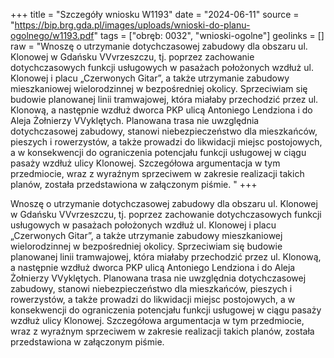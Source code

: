 +++
title = "Szczegóły wniosku W1193"
date = "2024-06-11"
source = "https://bip.brg.gda.pl/images/uploads/wnioski-do-planu-ogolnego/w1193.pdf"
tags = ["obręb: 0032", "wnioski-ogolne"]
geolinks = []
raw = "Wnoszę o utrzymanie dotychczasowej zabudowy dla obszaru ul. Klonowej w Gdańsku  VVvrzeszczu, tj. poprzez zachowanie dotychczasowych funkcji usługowych w pasażach położonych wzdłuż ul. Klonowej i placu „Czerwonych Gitar”, a także utrzymanie zabudowy mieszkaniowej wielorodzinnej w bezpośredniej okolicy. Sprzeciwiam się budowie planowanej linii tramwajowej, która miałaby przechodzić przez ul. Klonową, a następnie wzdłuż dworca PKP ulicą Antoniego Lendziona i do Aleja Żołnierzy VVyklętych. Planowana trasa nie uwzględnia dotychczasowej zabudowy, stanowi niebezpieczeństwo dla mieszkańców, pieszych i rowerzystów, a także prowadzi do likwidacji miejsc postojowych, a w konsekwencji do ograniczenia potencjału funkcji usługowej w ciągu pasaży wzdłuż ulicy Klonowej. Szczegółowa argumentacja w tym przedmiocie, wraz z wyraźnym sprzeciwem w zakresie realizacji takich planów, została przedstawiona w załączonym piśmie. "
+++

Wnoszę o utrzymanie dotychczasowej zabudowy dla obszaru ul. Klonowej w Gdańsku 
VVvrzeszczu, tj. poprzez zachowanie dotychczasowych funkcji usługowych w pasażach położonych
wzdłuż ul. Klonowej i placu „Czerwonych Gitar”, a także utrzymanie zabudowy mieszkaniowej
wielorodzinnej w bezpośredniej okolicy. Sprzeciwiam się budowie planowanej linii tramwajowej, która
miałaby przechodzić przez ul. Klonową, a następnie wzdłuż dworca PKP ulicą Antoniego Lendziona i
do Aleja Żołnierzy VVyklętych. Planowana trasa nie uwzględnia dotychczasowej zabudowy, stanowi
niebezpieczeństwo dla mieszkańców, pieszych i rowerzystów, a także prowadzi do likwidacji miejsc
postojowych, a w konsekwencji do ograniczenia potencjału funkcji usługowej w ciągu pasaży wzdłuż
ulicy Klonowej. Szczegółowa argumentacja w tym przedmiocie, wraz z wyraźnym sprzeciwem w
zakresie realizacji takich planów, została przedstawiona w załączonym piśmie.



